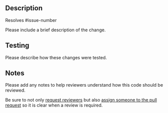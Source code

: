 ## Description

Resolves #issue-number

Please include a brief description of the change.

## Testing

Please describe how these changes were tested.

## Notes

Please add any notes to help reviewers understand how this code should be reviewed.

Be sure to not only [request reviewers](https://docs.github.com/en/pull-requests/collaborating-with-pull-requests/proposing-changes-to-your-work-with-pull-requests/requesting-a-pull-request-review) but also [assign someone to the pull request](https://docs.github.com/en/issues/tracking-your-work-with-issues/assigning-issues-and-pull-requests-to-other-github-users) so it is clear when a review is required.
